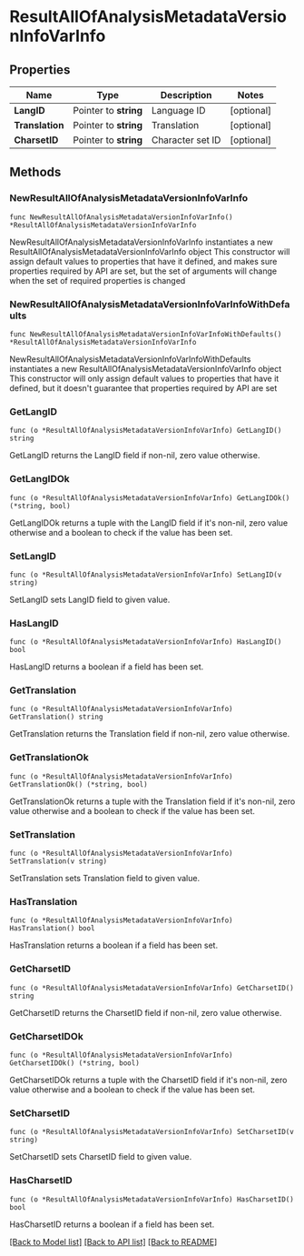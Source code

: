 # ResultAllOfAnalysisMetadataVersionInfoVarInfo

## Properties

Name | Type | Description | Notes
------------ | ------------- | ------------- | -------------
**LangID** | Pointer to **string** | Language ID | [optional] 
**Translation** | Pointer to **string** | Translation | [optional] 
**CharsetID** | Pointer to **string** | Character set ID | [optional] 

## Methods

### NewResultAllOfAnalysisMetadataVersionInfoVarInfo

`func NewResultAllOfAnalysisMetadataVersionInfoVarInfo() *ResultAllOfAnalysisMetadataVersionInfoVarInfo`

NewResultAllOfAnalysisMetadataVersionInfoVarInfo instantiates a new ResultAllOfAnalysisMetadataVersionInfoVarInfo object
This constructor will assign default values to properties that have it defined,
and makes sure properties required by API are set, but the set of arguments
will change when the set of required properties is changed

### NewResultAllOfAnalysisMetadataVersionInfoVarInfoWithDefaults

`func NewResultAllOfAnalysisMetadataVersionInfoVarInfoWithDefaults() *ResultAllOfAnalysisMetadataVersionInfoVarInfo`

NewResultAllOfAnalysisMetadataVersionInfoVarInfoWithDefaults instantiates a new ResultAllOfAnalysisMetadataVersionInfoVarInfo object
This constructor will only assign default values to properties that have it defined,
but it doesn't guarantee that properties required by API are set

### GetLangID

`func (o *ResultAllOfAnalysisMetadataVersionInfoVarInfo) GetLangID() string`

GetLangID returns the LangID field if non-nil, zero value otherwise.

### GetLangIDOk

`func (o *ResultAllOfAnalysisMetadataVersionInfoVarInfo) GetLangIDOk() (*string, bool)`

GetLangIDOk returns a tuple with the LangID field if it's non-nil, zero value otherwise
and a boolean to check if the value has been set.

### SetLangID

`func (o *ResultAllOfAnalysisMetadataVersionInfoVarInfo) SetLangID(v string)`

SetLangID sets LangID field to given value.

### HasLangID

`func (o *ResultAllOfAnalysisMetadataVersionInfoVarInfo) HasLangID() bool`

HasLangID returns a boolean if a field has been set.

### GetTranslation

`func (o *ResultAllOfAnalysisMetadataVersionInfoVarInfo) GetTranslation() string`

GetTranslation returns the Translation field if non-nil, zero value otherwise.

### GetTranslationOk

`func (o *ResultAllOfAnalysisMetadataVersionInfoVarInfo) GetTranslationOk() (*string, bool)`

GetTranslationOk returns a tuple with the Translation field if it's non-nil, zero value otherwise
and a boolean to check if the value has been set.

### SetTranslation

`func (o *ResultAllOfAnalysisMetadataVersionInfoVarInfo) SetTranslation(v string)`

SetTranslation sets Translation field to given value.

### HasTranslation

`func (o *ResultAllOfAnalysisMetadataVersionInfoVarInfo) HasTranslation() bool`

HasTranslation returns a boolean if a field has been set.

### GetCharsetID

`func (o *ResultAllOfAnalysisMetadataVersionInfoVarInfo) GetCharsetID() string`

GetCharsetID returns the CharsetID field if non-nil, zero value otherwise.

### GetCharsetIDOk

`func (o *ResultAllOfAnalysisMetadataVersionInfoVarInfo) GetCharsetIDOk() (*string, bool)`

GetCharsetIDOk returns a tuple with the CharsetID field if it's non-nil, zero value otherwise
and a boolean to check if the value has been set.

### SetCharsetID

`func (o *ResultAllOfAnalysisMetadataVersionInfoVarInfo) SetCharsetID(v string)`

SetCharsetID sets CharsetID field to given value.

### HasCharsetID

`func (o *ResultAllOfAnalysisMetadataVersionInfoVarInfo) HasCharsetID() bool`

HasCharsetID returns a boolean if a field has been set.


[[Back to Model list]](../README.md#documentation-for-models) [[Back to API list]](../README.md#documentation-for-api-endpoints) [[Back to README]](../README.md)


